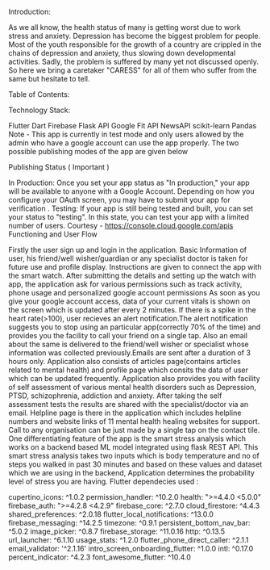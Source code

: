 Introduction:

As we all know, the health status of many is getting worst due to work stress and anxiety. Depression has become the biggest problem for people. Most of the youth responsible for the growth of a country are crippled in the chains of depression and anxiety, thus slowing down developmental activities. Sadly, the problem is suffered by many yet not discussed openly. So here we bring a caretaker "CARESS" for all of them who suffer from the same but hesitate to tell.

Table of Contents:

Technology Stack:

Flutter
Dart
Firebase
Flask API
Google Fit API
NewsAPI
scikit-learn
Pandas
Note - This app is currently in test mode and only users allowed by the admin who have a google account can use the app properly. The two possible publishing modes of the app are given below

Publishing Status ( Important )

In Production: Once you set your app status as "In production," your app will be available to anyone with a Google Account. Depending on how you configure your OAuth screen, you may have to submit your app for verification .
Testing: If your app is still being tested and built, you can set your status to "testing". In this state, you can test your app with a limited number of users.
Courtesy - https://console.cloud.google.com/apis
Functioning and User Flow

Firstly the user sign up and login in the application.
Basic Information of user, his friend/well wisher/guardian or any specialist doctor is taken for future use and profile display.
Instructions are given to connect the app with the smart watch.
After submitting the details and setting up the watch with app, the application ask for various permissions such as track activity, phone usage and personalized google account permissions
As soon as you give your google account access, data of your current vitals is shown on the screen which is updated after every 2 minutes.
If there is a spike in the heart rate(>100), user recieves an alert notification.The alert notification suggests you to stop using an particular app(correctly 70% of the time) and provides you the facility to call your friend on a single tap. Also an email about the same is delivered to the friend/well wisher or specialist whose information was collected previously.Emails are sent after a duration of 3 hours only.
Application also consists of articles page(contains articles related to mental health) and profile page which consits the data of user which can be updated frequently.
Application also provides you with facility of self assessment of various mental health disorders such as Depression, PTSD, schizophrenia, addiction and anxiety. After taking the self assessment tests the results are shared with the specialist/doctor via an email.
Helpline page is there in the application which includes helpline numbers and website links of 11 mental health healing websites for support. Call to any organisation can be just made by a single tap on the contact tile.
One differentiating feature of the app is the smart stress analysis which works on a backend based ML model integrated using flask REST API. This smart stress analysis takes two inputs which is body temperature and no of steps you walked in past 30 minutes and based on these values and dataset which we are using in the backend, Application determines the probability level of stress you are having.
Flutter dependecies used :

cupertino_icons: ^1.0.2
permission_handler: ^10.2.0
health: ">=4.4.0 <5.0.0"
firebase_auth: ">=4.2.8 <4.2.9"
firebase_core: ^2.7.0
cloud_firestore: ^4.4.3
shared_preferences: ^2.0.18
flutter_local_notifications: ^13.0.0
firebase_messaging: ^14.2.5
timezone: ^0.9.1
persistent_bottom_nav_bar: ^5.0.2
image_picker: ^0.8.7
firebase_storage: ^11.0.16
http: ^0.13.5
url_launcher: ^6.1.10
usage_stats: ^1.2.0
flutter_phone_direct_caller: ^2.1.1
email_validator: '^2.1.16'
intro_screen_onboarding_flutter: ^1.0.0
intl: ^0.17.0
percent_indicator: ^4.2.3
font_awesome_flutter: ^10.4.0
